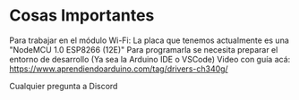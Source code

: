 # Cosas Importantes

Para trabajar en el módulo Wi-Fi:
La placa que tenemos actualmente es una "NodeMCU 1.0 ESP8266 (12E)"
Para programarla se necesita preparar el entorno de desarrollo (Ya sea la Arduino IDE o VSCode)
Video con guía acá: https://www.aprendiendoarduino.com/tag/drivers-ch340g/

Cualquier pregunta a Discord
